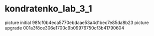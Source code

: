 # kondratenko_lab_3_1
picture initial 98fcf0b4eca5770ebdaae53a4d1bec7e85da8b23
picture upgrade 001a3f8ce306e1700c9b09976750cf3b41790604
